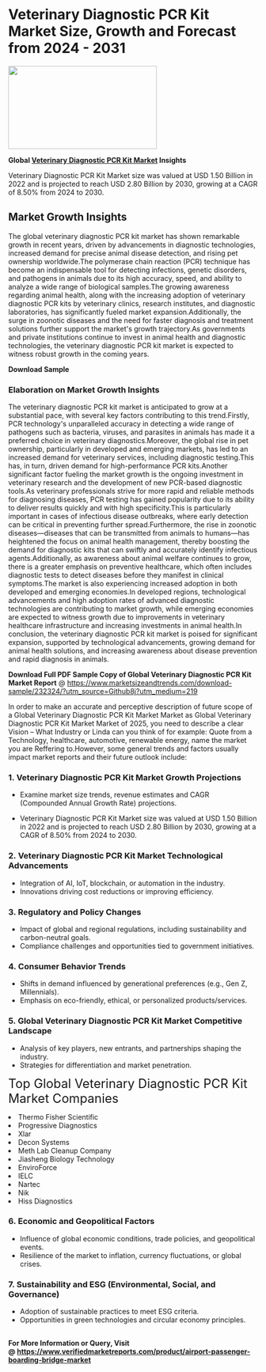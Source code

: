 <H1>Veterinary Diagnostic PCR Kit Market Size, Growth and Forecast from 2024 - 2031</H1><img class="aligncenter size-medium wp-image-584254" src="https://thirdeyenews.in/wp-content/uploads/2024/09/Global-Market-Research-300x168.jpeg" alt="" width="300" height="168" /><p><strong>Global&nbsp;<a href="https://www.marketsizeandtrends.com/download-sample/232324/?utm_source=Github8j?utm_medium=219">Veterinary Diagnostic PCR Kit Market</a> Insights</strong></p><p>Veterinary Diagnostic PCR Kit Market size was valued at USD 1.50 Billion in 2022 and is projected to reach USD 2.80 Billion by 2030, growing at a CAGR of 8.50% from 2024 to 2030.</p><p><h2>Market Growth Insights</h2> The global veterinary diagnostic PCR kit market has shown remarkable growth in recent years, driven by advancements in diagnostic technologies, increased demand for precise animal disease detection, and rising pet ownership worldwide.The polymerase chain reaction (PCR) technique has become an indispensable tool for detecting infections, genetic disorders, and pathogens in animals due to its high accuracy, speed, and ability to analyze a wide range of biological samples.The growing awareness regarding animal health, along with the increasing adoption of veterinary diagnostic PCR kits by veterinary clinics, research institutes, and diagnostic laboratories, has significantly fueled market expansion.Additionally, the surge in zoonotic diseases and the need for faster diagnosis and treatment solutions further support the market's growth trajectory.As governments and private institutions continue to invest in animal health and diagnostic technologies, the veterinary diagnostic PCR kit market is expected to witness robust growth in the coming years.<p><strong>Download Sample</strong></p> <h3>Elaboration on Market Growth Insights</h3> The veterinary diagnostic PCR kit market is anticipated to grow at a substantial pace, with several key factors contributing to this trend.Firstly, PCR technology's unparalleled accuracy in detecting a wide range of pathogens such as bacteria, viruses, and parasites in animals has made it a preferred choice in veterinary diagnostics.Moreover, the global rise in pet ownership, particularly in developed and emerging markets, has led to an increased demand for veterinary services, including diagnostic testing.This has, in turn, driven demand for high-performance PCR kits.Another significant factor fueling the market growth is the ongoing investment in veterinary research and the development of new PCR-based diagnostic tools.As veterinary professionals strive for more rapid and reliable methods for diagnosing diseases, PCR testing has gained popularity due to its ability to deliver results quickly and with high specificity.This is particularly important in cases of infectious disease outbreaks, where early detection can be critical in preventing further spread.Furthermore, the rise in zoonotic diseases—diseases that can be transmitted from animals to humans—has heightened the focus on animal health management, thereby boosting the demand for diagnostic kits that can swiftly and accurately identify infectious agents.Additionally, as awareness about animal welfare continues to grow, there is a greater emphasis on preventive healthcare, which often includes diagnostic tests to detect diseases before they manifest in clinical symptoms.The market is also experiencing increased adoption in both developed and emerging economies.In developed regions, technological advancements and high adoption rates of advanced diagnostic technologies are contributing to market growth, while emerging economies are expected to witness growth due to improvements in veterinary healthcare infrastructure and increasing investments in animal health.In conclusion, the veterinary diagnostic PCR kit market is poised for significant expansion, supported by technological advancements, growing demand for animal health solutions, and increasing awareness about disease prevention and rapid diagnosis in animals.<p><span class=""><strong>Download Full PDF Sample Copy of Global Veterinary Diagnostic PCR Kit Market Report</strong> @ <a href="https://www.marketsizeandtrends.com/download-sample/232324/?utm_source=Github8j?utm_medium=219" target="_blank">https://www.marketsizeandtrends.com/download-sample/232324/?utm_source=Github8j?utm_medium=219</a></span></p><p>In order to make an accurate and perceptive description of future scope of a Global&nbsp;Veterinary Diagnostic PCR Kit Market Market as Global&nbsp;Veterinary Diagnostic PCR Kit Market Market of 2025, you need to describe a clear Vision &ndash; What Industry or Linda can you think of for example: Quote from a Technology, healthcare, automotive, renewable energy, name the market you are Reffering to.However, some general trends and factors usually impact market reports and their future outlook include:</p><h3>1.&nbsp;<strong>Veterinary Diagnostic PCR Kit Market Growth Projections</strong></h3><ul><li>Examine market size trends, revenue estimates and CAGR (Compounded Annual Growth Rate) projections.</li><li><p>Veterinary Diagnostic PCR Kit Market size was valued at USD 1.50 Billion in 2022 and is projected to reach USD 2.80 Billion by 2030, growing at a CAGR of 8.50% from 2024 to 2030.</p></li></ul><h3>2.&nbsp;<strong>Veterinary Diagnostic PCR Kit Market Technological Advancements</strong></h3><ul><li>Integration of AI, IoT, blockchain, or automation in the industry.</li><li>Innovations driving cost reductions or improving efficiency.</li></ul><h3>3.&nbsp;<strong>Regulatory and Policy Changes</strong></h3><ul><li>Impact of global and regional regulations, including sustainability and carbon-neutral goals.</li><li>Compliance challenges and opportunities tied to government initiatives.</li></ul><h3>4.&nbsp;<strong>Consumer Behavior Trends</strong></h3><ul><li>Shifts in demand influenced by generational preferences (e.g., Gen Z, Millennials).</li><li>Emphasis on eco-friendly, ethical, or personalized products/services.</li></ul><h3>5.&nbsp;<strong>Global Veterinary Diagnostic PCR Kit Market Competitive Landscape</strong></h3><ul><li>Analysis of key players, new entrants, and partnerships shaping the industry.</li><li>Strategies for differentiation and market penetration.</li></ul><p data-pm-slice="1 1 []"><span style="color: inherit; font-family: inherit; font-size: 25px;">Top Global Veterinary Diagnostic PCR Kit Market Companies</span></p><div class="" data-test-id=""><p><li>Thermo Fisher Scientific</li><li> Progressive Diagnostics</li><li> Xlar</li><li> Decon Systems</li><li> Meth Lab Cleanup Company</li><li> Jiasheng Biology Technology</li><li> EnviroForce</li><li> IELC</li><li> Nartec</li><li> Nik</li><li> Hiss Diagnostics</li></p></div><h3>6.&nbsp;<strong>Economic and Geopolitical Factors</strong></h3><ul><li>Influence of global economic conditions, trade policies, and geopolitical events.</li><li>Resilience of the market to inflation, currency fluctuations, or global crises.</li></ul><h3>7.&nbsp;<strong>Sustainability and ESG (Environmental, Social, and Governance)</strong></h3><ul><li>Adoption of sustainable practices to meet ESG criteria.</li><li>Opportunities in green technologies and circular economy principles.</li></ul><h2><strong style="font-size: 14px;">For More Information or Query, Visit @&nbsp;</strong><a style="background-color: #ffffff; font-size: 14px;" href="https://www.marketsizeandtrends.com/report/veterinary-diagnostic-pcr-kit-market/" target="_blank">https://www.verifiedmarketreports.com/product/airport-passenger-boarding-bridge-market</a></h2>